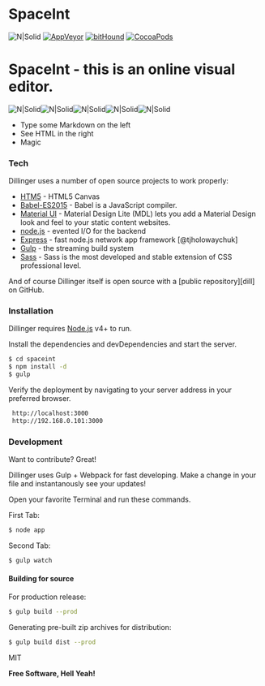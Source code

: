 # SpaceInt

![N|Solid](https://img.shields.io/npm/v/@cycle/core.svg)     [![AppVeyor](https://img.shields.io/appveyor/ci/gruntjs/grunt.svg)]() [![bitHound](https://img.shields.io/bithound/dependencies/github/rexxars/sse-channel.svg)]() [![CocoaPods](https://img.shields.io/cocoapods/metrics/doc-percent/AFNetworking.svg)]()


# SpaceInt - this is an online visual editor.


![N|Solid](https://cdn2.iconfinder.com/data/icons/designer-skills/128/code-programming-html-markup-develop-layout-language-128.png)![N|Solid](https://cdn2.iconfinder.com/data/icons/designer-skills/128/code-programming-javascript-software-develop-command-language-128.png)![N|Solid](https://cdn2.iconfinder.com/data/icons/designer-skills/128/sass-128.png)![N|Solid](https://cdn2.iconfinder.com/data/icons/designer-skills/128/github-repository-svn-manage-files-contribute-branch-128.png)![N|Solid](https://cdn.iconscout.com/public/images/icon/free/png-128/gulp-company-brand-logo-328e8b9317c12a08-128x128.png)

  - Type some Markdown on the left
  - See HTML in the right
  - Magic

### Tech

Dillinger uses a number of open source projects to work properly:

* [HTM5](https://www.w3schools.com/html/html5_canvas.asp) - HTML5 Canvas 
* [Babel-ES2015](https://babeljs.io/) - Babel is a JavaScript compiler.
* [Material UI](https://github.com/google/material-design-lite) - Material Design Lite (MDL) lets you add a Material Design look and feel to your static content websites.
* [node.js]() - evented I/O for the backend
* [Express](http://expressjs.com/en/api.html) - fast node.js network app framework [@tjholowaychuk]
* [Gulp](https://gulpjs.com/) - the streaming build system
* [Sass](https://cdn.iconscout.com/public/images/icon/free/png-128/gulp-company-brand-logo-328e8b9317c12a08-128x128.png) - Sass is the most developed and stable extension of CSS professional level.


And of course Dillinger itself is open source with a [public repository][dill]
 on GitHub.

### Installation

Dillinger requires [Node.js](https://nodejs.org/) v4+ to run.

Install the dependencies and devDependencies and start the server.

```sh
$ cd spaceint
$ npm install -d
$ gulp
```
Verify the deployment by navigating to your server address in your preferred browser.

```sh
 http://localhost:3000
 http://192.168.0.101:3000
```

### Development

Want to contribute? Great!

Dillinger uses Gulp + Webpack for fast developing.
Make a change in your file and instantanously see your updates!

Open your favorite Terminal and run these commands.

First Tab:
```sh
$ node app
```

Second Tab:
```sh
$ gulp watch
```

#### Building for source
For production release:
```sh
$ gulp build --prod
```
Generating pre-built zip archives for distribution:
```sh
$ gulp build dist --prod
```

MIT


**Free Software, Hell Yeah!**

